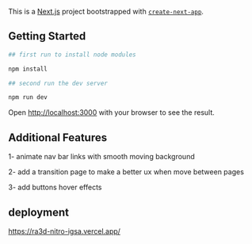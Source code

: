 This is a [Next.js](https://nextjs.org) project bootstrapped with [`create-next-app`](https://nextjs.org/docs/app/api-reference/cli/create-next-app).

## Getting Started

```bash
## first run to install node modules

npm install

## second run the dev server

npm run dev
```

Open [http://localhost:3000](http://localhost:3000) with your browser to see the result.

## Additional Features

1- animate nav bar links with smooth moving background

2- add a transition page to make a better ux when move between pages

3- add buttons hover effects

## deployment

https://ra3d-nitro-igsa.vercel.app/
